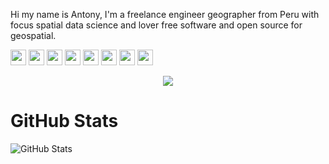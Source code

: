 Hi my name is Antony, I'm a freelance engineer geographer  from Peru with focus spatial data science and lover free software and open source for geospatial.
<p><a href="https://www.twitter.com/AntonyBarja1"><img src="https://img.shields.io/badge/twitter-%231DA1F2.svg?&style=for-the-badge&logo=twitter&logoColor=white" height=25></a> <a href="https://www.linkedin.com/in/antonybarja/"><img src="https://img.shields.io/badge/linkedin-%230077B5.svg?&style=for-the-badge&logo=linkedin&logoColor=white" height=25></a> <a href="https://www.instagram.com/abarja8/"><img src="https://img.shields.io/badge/instagram-%23E4405F.svg?&style=for-the-badge&logo=instagram&logoColor=white" height=25></a> <a href="https://www.youtube.com/channel/UCuWvYTTYCZBmbDoEbsY2MSw"><img src="https://img.shields.io/badge/youtube-%23FF0000.svg?&style=for-the-badge&logo=youtube&logoColor=white" height=25></a> <a href="https://barja8.github.io/Resume/"><img src="https://img.shields.io/badge/My-CV-%23F7DF1E.svg?&style=for-the-badge&logo=my-cv&logoColor=white" height=25></a> <a href="https://open.spotify.com/playlist/2TsCtfKNRrUEIwmDPjEQeZ?si=QO4zSBzJRLu56MlnS1oyEQ"><img src="https://img.shields.io/badge/spotify-%231ED760.svg?&style=for-the-badge&logo=spotify&logoColor=white" height=25></a> <a href="https://barja8.github.io/"><img src="https://img.shields.io/badge/WebSite-%2312100E.svg?&style=for-the-badge&logo=github&logoColor=white" height=25></a> <a href="https://github.com/qgisper"><img src="https://img.shields.io/badge/QGISPeru-%23FF0000.svg?&style=for-the-badge&logo=qgis&logoColor=white" height=25></a></p>

<p align="center">
  <img src='https://user-images.githubusercontent.com/23284899/89610216-960a0600-d83f-11ea-8ba8-79d5053391a1.gif' />
</p>

<h1>GitHub Stats</h1>
<p><img src="https://github-readme-stats.vercel.app/api?username=barja8&amp;show_icons=true" alt="GitHub Stats"></p>

<!---/>
### Skills

![PostgreSQL](https://img.shields.io/badge/-PostgreSQL-black?style=for-the-badg&logo=postgresql&link=https://github.com/barja8/SQL4Geographers)
![QGIS](https://img.shields.io/badge/-QGIS-black?style=for-the-badg&logo=qgis&link=https://github.com/barja8/SQL4Geographers)
![PostGIS](https://img.shields.io/badge/studio-black?style=for-the-badg&logo=rstudio&link=https://github.com/barja8/SQL4Geographers)
![SQLITE](https://img.shields.io/badge/sqlite-black?style=for-the-badg&logo=sqlite&link=https://github.com/barja8/SQL4Geographers)
<>